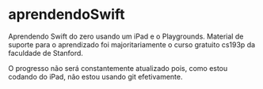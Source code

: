 # aprendendoSwift
Aprendendo Swift do zero usando um iPad e o Playgrounds. Material de suporte para o aprendizado foi majoritariamente o curso gratuito cs193p da faculdade de Stanford.

O progresso não será constantemente atualizado pois, como estou codando do iPad, não estou usando git efetivamente.

